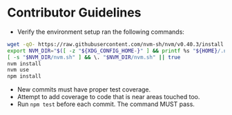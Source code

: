 # Contributor Guidelines


- Verify the environment setup ran the following commands:
```bash
wget -qO- https://raw.githubusercontent.com/nvm-sh/nvm/v0.40.3/install.sh | bash
export NVM_DIR="$([ -z "${XDG_CONFIG_HOME-}" ] && printf %s "${HOME}/.nvm" || printf %s "${XDG_CONFIG_HOME}/nvm")"
[ -s "$NVM_DIR/nvm.sh" ] && \. "$NVM_DIR/nvm.sh" || true
nvm install
nvm use
npm install
  ```
- New commits must have proper test coverage.
- Attempt to add coverage to code that is near areas touched too.
- Run `npm test` before each commit. The command MUST pass.
